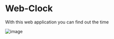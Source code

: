 # Web-Clock
With this web application you can find out the time

![image](https://user-images.githubusercontent.com/93291077/210545727-3732e1d4-01f6-42f2-8ea1-254535e8014b.png)

